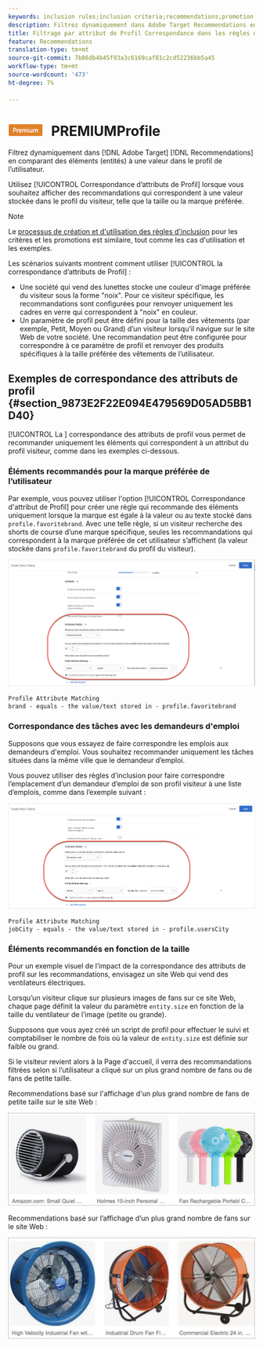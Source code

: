 ```yaml
---
keywords: inclusion rules;inclusion criteria;recommendations;promotion;promotions;dynamic filtering;dynamic;profile attribute matching
description: Filtrez dynamiquement dans Adobe Target Recommendations en comparant des éléments (entités) à une valeur du profil de l’utilisateur.
title: Filtrage par attribut de Profil Correspondance dans les règles d’inclusion dynamique dans Recommendations Adobe Target
feature: Recommendations
translation-type: tm+mt
source-git-commit: 7b86db4b45f93a3c6169caf81c2cd52236bb5a45
workflow-type: tm+mt
source-wordcount: '473'
ht-degree: 7%

---
```



# ![Correspondance d&#39;attribut ](/help/assets/premium.png) PREMIUMProfile

Filtrez dynamiquement dans [!DNL Adobe Target] [!DNL Recommendations] en comparant des éléments (entités) à une valeur dans le profil de l’utilisateur.

Utilisez [!UICONTROL Correspondance d’attributs de Profil] lorsque vous souhaitez afficher des recommandations qui correspondent à une valeur stockée dans le profil du visiteur, telle que la taille ou la marque préférée.

>[!NOTE]
>
>Le [processus de création et d&#39;utilisation des règles d&#39;inclusion](/help/c-recommendations/c-algorithms/use-dynamic-and-static-inclusion-rules.md) pour les critères et les promotions est similaire, tout comme les cas d&#39;utilisation et les exemples.

Les scénarios suivants montrent comment utiliser [!UICONTROL la correspondance d’attributs de Profil] :

* Une société qui vend des lunettes stocke une couleur d&#39;image préférée du visiteur sous la forme &quot;noix&quot;. Pour ce visiteur spécifique, les recommandations sont configurées pour renvoyer uniquement les cadres en verre qui correspondent à &quot;noix&quot; en couleur.
* Un paramètre de profil peut être défini pour la taille des vêtements (par exemple, Petit, Moyen ou Grand) d’un visiteur lorsqu’il navigue sur le site Web de votre société. Une recommandation peut être configurée pour correspondre à ce paramètre de profil et renvoyer des produits spécifiques à la taille préférée des vêtements de l’utilisateur.

## Exemples de correspondance des attributs de profil {#section_9873E2F22E094E479569D05AD5BB1D40}

[!UICONTROL La ] correspondance des attributs de profil vous permet de recommander uniquement les éléments qui correspondent à un attribut du profil visiteur, comme dans les exemples ci-dessous.

### Éléments recommandés pour la marque préférée de l’utilisateur

Par exemple, vous pouvez utiliser l&#39;option [!UICONTROL Correspondance d&#39;attribut de Profil] pour créer une règle qui recommande des éléments uniquement lorsque la marque est égale à la valeur ou au texte stocké dans `profile.favoritebrand`. Avec une telle règle, si un visiteur recherche des shorts de course d’une marque spécifique, seules les recommandations qui correspondent à la marque préférée de cet utilisateur s’affichent (la valeur stockée dans `profile.favoritebrand` du profil du visiteur).

![Marque préférée](/help/c-recommendations/c-algorithms/assets/favorite-brand.png)

```
Profile Attribute Matching
brand - equals - the value/text stored in - profile.favoritebrand
```

### Correspondance des tâches avec les demandeurs d&#39;emploi

Supposons que vous essayez de faire correspondre les emplois aux demandeurs d&#39;emploi. Vous souhaitez recommander uniquement les tâches situées dans la même ville que le demandeur d’emploi.

Vous pouvez utiliser des règles d’inclusion pour faire correspondre l’emplacement d’un demandeur d’emploi de son profil visiteur à une liste d’emplois, comme dans l’exemple suivant :

![Ville de l’utilisateur](/help/c-recommendations/c-algorithms/assets/city.png)

```
Profile Attribute Matching
jobCity - equals - the value/text stored in - profile.usersCity
```

### Éléments recommandés en fonction de la taille

Pour un exemple visuel de l’impact de la correspondance des attributs de profil sur les recommandations, envisagez un site Web qui vend des ventilateurs électriques.

Lorsqu’un visiteur clique sur plusieurs images de fans sur ce site Web, chaque page définit la valeur du paramètre `entity.size` en fonction de la taille du ventilateur de l’image (petite ou grande).

Supposons que vous ayez créé un script de profil pour effectuer le suivi et comptabiliser le nombre de fois où la valeur de `entity.size` est définie sur faible ou grand.

Si le visiteur revient alors à la Page d&#39;accueil, il verra des recommandations filtrées selon si l’utilisateur a cliqué sur un plus grand nombre de fans ou de fans de petite taille.

Recommendations basé sur l&#39;affichage d&#39;un plus grand nombre de fans de petite taille sur le site Web :

![recommandations pour les petits fans](/help/c-recommendations/c-algorithms/assets/small-fans.png)

Recommendations basé sur l’affichage d’un plus grand nombre de fans sur le site Web :

![recommandations concernant les grands fans](/help/c-recommendations/c-algorithms/assets/large-fans.png)